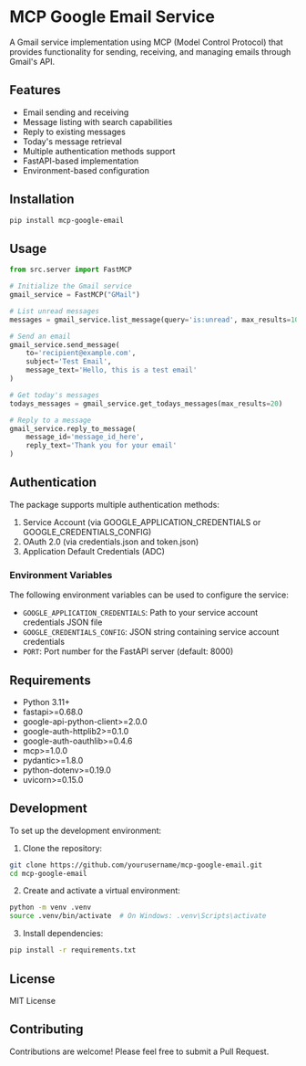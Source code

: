 # MCP Google Email Service

A Gmail service implementation using MCP (Model Control Protocol) that provides functionality for sending, receiving, and managing emails through Gmail's API.

## Features

- Email sending and receiving
- Message listing with search capabilities
- Reply to existing messages
- Today's message retrieval
- Multiple authentication methods support
- FastAPI-based implementation
- Environment-based configuration

## Installation

```bash
pip install mcp-google-email
```

## Usage

```python
from src.server import FastMCP

# Initialize the Gmail service
gmail_service = FastMCP("GMail")

# List unread messages
messages = gmail_service.list_message(query='is:unread', max_results=10)

# Send an email
gmail_service.send_message(
    to='recipient@example.com',
    subject='Test Email',
    message_text='Hello, this is a test email'
)

# Get today's messages
todays_messages = gmail_service.get_todays_messages(max_results=20)

# Reply to a message
gmail_service.reply_to_message(
    message_id='message_id_here',
    reply_text='Thank you for your email'
)
```

## Authentication

The package supports multiple authentication methods:
1. Service Account (via GOOGLE_APPLICATION_CREDENTIALS or GOOGLE_CREDENTIALS_CONFIG)
2. OAuth 2.0 (via credentials.json and token.json)
3. Application Default Credentials (ADC)

### Environment Variables

The following environment variables can be used to configure the service:

- `GOOGLE_APPLICATION_CREDENTIALS`: Path to your service account credentials JSON file
- `GOOGLE_CREDENTIALS_CONFIG`: JSON string containing service account credentials
- `PORT`: Port number for the FastAPI server (default: 8000)

## Requirements

- Python 3.11+
- fastapi>=0.68.0
- google-api-python-client>=2.0.0
- google-auth-httplib2>=0.1.0
- google-auth-oauthlib>=0.4.6
- mcp>=1.0.0
- pydantic>=1.8.0
- python-dotenv>=0.19.0
- uvicorn>=0.15.0

## Development

To set up the development environment:

1. Clone the repository:
```bash
git clone https://github.com/yourusername/mcp-google-email.git
cd mcp-google-email
```

2. Create and activate a virtual environment:
```bash
python -m venv .venv
source .venv/bin/activate  # On Windows: .venv\Scripts\activate
```

3. Install dependencies:
```bash
pip install -r requirements.txt
```

## License

MIT License

## Contributing

Contributions are welcome! Please feel free to submit a Pull Request. 